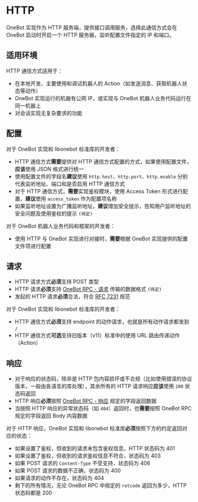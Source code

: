 # HTTP

OneBot 实现作为 HTTP 服务端，提供接口调用服务，选择此通信方式会在 OneBot 启动时开启一个 HTTP 服务器，监听配置文件指定的 IP 和端口。

## 适用环境

HTTP 通信方式适用于：

- 在本地开发、主要使用和调试机器人的 Action（如发送消息、获取机器人状态等动作）
- OneBot 实现运行的机器有公网 IP，或实现与 OneBot 机器人业务代码运行在同一机器上
- 对会话实现无复杂要求的功能

## 配置

对于 OneBot 实现和 libonebot 标准库的开发者：

- HTTP 通信方式**需要**提供对 HTTP 通信方式配置的方式，如果使用配置文件，**应该**使用 JSON 格式进行统一
- 使用配置文件的字段名**建议**使用 `http.host`、`http.port`、`http.enable` 分别代表监听地址、端口和是否启用 HTTP 通信方式
- 对于 HTTP 通信方式，**需要**实现鉴权模块，使用 Access Token 形式进行配置，**建议**使用 `access_token` 作为配置项名称
- 如果监听地址设置为广播监听地址，**建议**增加安全提示，告知用户监听地址的安全问题及使用鉴权的提示 `(待定)`

对于 OneBot 机器人业务代码和框架的开发者：

- 使用 HTTP 与 OneBot 实现进行对接时，**需要**根据 OneBot 实现提供的配置文件项进行配置

## 请求

- HTTP 请求方式**必须**支持 POST 类型
- HTTP 请求**必须**支持 [OneBot RPC - 请求]() 传输的数据格式 `(待定)`
- 发起的 HTTP 请求**必须**合法，符合 [RFC 7231](https://datatracker.ietf.org/doc/html/rfc7231) 规范

对于 OneBot 实现和 libonebot 标准库的开发者：

- HTTP 通信方式**必须**支持 endpoint 的动作请求，也就是所有动作请求都发到 `/`
- HTTP 通信方式**可选**支持旧版本（v11）标准中的使用 URL 路由传递动作（Action）

## 响应

- 对于响应的状态码，除非是 HTTP 包内容损坏或不合规（比如使用错误的协议版本，一般由各语言的库处理），其余所有的 HTTP 请求响应**应该**使用 `200` 状态码返回
- HTTP 响应**必须**按照 [OneBot RPC - 响应]() 规定的字段返回数据
- 当按照 HTTP 响应的异常状态码（如 `404`）返回时，也**需要**按照 OneBot RPC 规定的字段返回 Body 内容数据

对于 HTTP 响应，OneBot 实现和 libonebot 标准库**必须**按照下方的约定返回对应的状态：

- 如果设置了鉴权，但收到的请求未包含鉴权信息，HTTP 状态码为 401
- 如果设置了鉴权，但收到的请求鉴权信息不符合，状态码为 403
- 如果 POST 请求的 `Content-Type` 不受支持，状态码为 406
- 如果 POST 请求的数据不正确，状态码为 400
- 如果请求的动作不存在，状态码为 404
- 剩下的所有情况，无论 OneBot RPC 中规定的 `retcode` 返回为多少，HTTP 状态码都是 200
